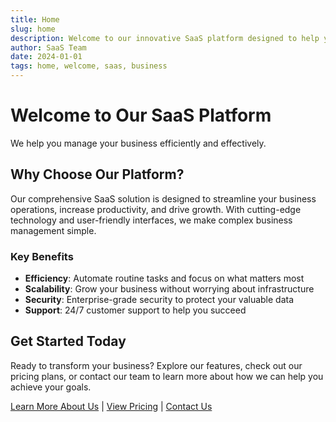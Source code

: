 ```yaml
---
title: Home
slug: home
description: Welcome to our innovative SaaS platform designed to help you manage your business efficiently
author: SaaS Team
date: 2024-01-01
tags: home, welcome, saas, business
---
```


# Welcome to Our SaaS Platform

We help you manage your business efficiently and effectively.

## Why Choose Our Platform?

Our comprehensive SaaS solution is designed to streamline your business operations, increase productivity, and drive growth. With cutting-edge technology and user-friendly interfaces, we make complex business management simple.

### Key Benefits

- **Efficiency**: Automate routine tasks and focus on what matters most
- **Scalability**: Grow your business without worrying about infrastructure
- **Security**: Enterprise-grade security to protect your valuable data
- **Support**: 24/7 customer support to help you succeed

## Get Started Today

Ready to transform your business? Explore our features, check out our pricing plans, or contact our team to learn more about how we can help you achieve your goals.

[Learn More About Us](/about-us) | [View Pricing](/pricing) | [Contact Us](/contact-us)